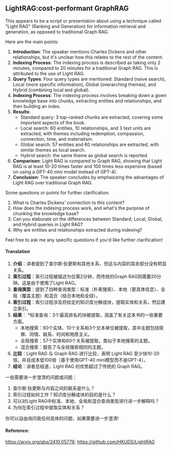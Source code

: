 ## LightRAG:cost-performant GraphRAG

This appears to be a script or presentation about using a technique called "Light RAG" (Ranking and Generation) for information retrieval and generation, as opposed to traditional Graph RAG.

Here are the main points:

1. **Introduction**: The speaker mentions Charles Dickens and other relationships, but it's unclear how this relates to the rest of the content.
2. **Indexing Process**: The indexing process is described as taking only 2 minutes, compared to 20 minutes for a traditional Graph RAG. This is attributed to the use of Light RAG.
3. **Query Types**: Four query types are mentioned: Standard (naive search), Local (more specific information), Global (overarching themes), and Hybrid (combining local and global).
4. **Indexing Process**: The indexing process involves breaking down a given knowledge base into chunks, extracting entities and relationships, and then building an index.
5. **Results**:
	* Standard query: 3 top-ranked chunks are extracted, covering some important aspects of the book.
	* Local search: 60 entities, 10 relationships, and 3 text units are extracted, with themes including redemption, compassion, connection, time, and materialism.
	* Global search: 57 entities and 60 relationships are extracted, with similar themes as local search.
	* Hybrid search: the same theme as global search is reported.
6. **Comparison**: Light RAG is compared to Graph RAG, showing that Light RAG is at least 10-20 times faster and 100 times less expensive (based on using a GPT-40 mini model instead of GPT-4).
7. **Conclusion**: The speaker concludes by emphasizing the advantages of Light RAG over traditional Graph RAG.

Some questions or points for further clarification:

1. What is Charles Dickens' connection to this content?
2. How does the indexing process work, and what's the purpose of chunking the knowledge base?
3. Can you elaborate on the differences between Standard, Local, Global, and Hybrid queries in Light RAG?
4. Why are entities and relationships extracted during indexing?

Feel free to ask me any specific questions if you'd like further clarification!

#### Translation 

<document>

1. **介绍**：讲者提到了查尔斯·狄更斯和其他关系，但这与内容的其余部分没有明显关系。
2. **索引过程**：索引过程被描述为仅需2分钟，而传统的Graph RAG则需要20分钟。这是由于使用了Light RAG。
3. **查询类型**：提到了四种查询类型：标准（朴素搜索）、本地（更具体信息）、全局（覆盖主题）和混合（结合本地和全球）。
4. **索引过程**：索引过程涉及将给定的知识库分解成块，提取实体和关系，然后建立索引。
5. **结果**：
	*标准查询：3个最高排名的块被提取，涵盖了有关这本书的一些重要方面。
	* 本地搜索：60个实体、10个关系和3个文本单位被提取，其中主题包括赎罪、同情、联系、时间和物质主义。
	* 全局搜索：57个实体和60个关系被提取，类似于本地搜索的主题。
	* 混合搜索：报告了与全局搜索相同的主题。
6. **比较**：Light RAG 与 Graph RAG 进行比较，表明 Light RAG 至少快10-20倍，并且成本低100倍（基于使用GPT-40 mini模型而不是GPT-4）。
7. **结论**：讲者总结道，Light RAG 的优势超过了传统的 Graph RAG。

一些需要进一步澄清的问题或问题：

1. 查尔斯·狄更斯与内容之间的联系是什么？
2. 索引过程如何工作？知识库分解成块的目的是什么？
3. 可以对Light RAG中标准、本地、全局和混合查询类型进行进一步解释吗？
4. 为何在索引过程中提取实体和关系？

你可以自由询问我任何具体的问题，如果需要进一步澄清!</document>

#### Reference: 

https://arxiv.org/abs/2410.05779;  https://github.com/HKUDS/LightRAG